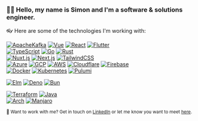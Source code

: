 ###  🙋‍♂️ Hello, my name is Simon and I'm a software & solutions engineer.

👓 Here are some of the technologies I'm working with:

[![ApacheKafka](https://img.shields.io/badge/Apache%20Kafka-active-green?logo=apachekafka)](https://duckduckgo.com/?q=apache+kafka)
[![Vue](https://img.shields.io/badge/Vue-active-green?style=flat&logo=vuedotjs)](https://duckduckgo.com/?q=vuejs)
[![React](https://img.shields.io/badge/React-active-green?style=flat&logo=react)](https://duckduckgo.com/?q=reactjs)
[![Flutter](https://img.shields.io/badge/Flutter-active-green?style=flat&logo=flutter)](https://duckduckgo.com/?q=flutter) \
[![TypeScript](https://img.shields.io/badge/TypeScript-active-green?style=flat&logo=typescript)](https://duckduckgo.com/?q=typescript)
[![Go](https://img.shields.io/badge/Go-active-green?style=flat&logo=go)](https://duckduckgo.com/?q=golang)
[![Rust](https://img.shields.io/badge/Rust-active-green?style=flat&logo=rust)](https://duckduckgo.com/?q=rust+lang) \
[![Nuxt.js](https://img.shields.io/badge/Nuxt.js-active-green?style=flat&logo=nuxt.js)](https://duckduckgo.com/?q=nuxtjs)
[![Next.js](https://img.shields.io/badge/Next.js-active-green?style=flat&logo=next.js)](https://duckduckgo.com/?q=nextjs)
[![TailwindCSS](https://img.shields.io/badge/TailwindCSS-active-green?style=flat&logo=tailwindcss)](https://duckduckgo.com/?q=tailwindcss) \
[![Azure](https://img.shields.io/badge/Azure-active-green?style=flat&logo=microsoftazure)](https://duckduckgo.com/?q=microsoft+azure)
[![GCP](https://img.shields.io/badge/GCP-active-green?style=flat&logo=googlecloud)](https://duckduckgo.com/?q=google+cloud)
[![AWS](https://img.shields.io/badge/AWS-active-green?style=flat&logo=amazonaws)](https://duckduckgo.com/?q=amazon+aws)
[![Cloudflare](https://img.shields.io/badge/Cloudflare-active-green?style=flat&logo=cloudflare)](https://duckduckgo.com/?q=cloudflare)
[![Firebase](https://img.shields.io/badge/Firebase-active-green?style=flat&logo=firebase)](https://duckduckgo.com/?q=google+firebase) \
[![Docker](https://img.shields.io/badge/Docker-active-green?style=flat&logo=docker)](https://duckduckgo.com/?q=hashicorp+docker)
[![Kubernetes](https://img.shields.io/badge/Kubernetes-active-green?style=flat&logo=kubernetes)](https://duckduckgo.com/?q=kubernetes)
[![Pulumi](https://img.shields.io/badge/Pulumi-active-green?style=flat&logo=pulumi)](https://duckduckgo.com/?q=pulumi)

[![Elm](https://img.shields.io/badge/Elm-watching-blue?style=flat&logo=elm)](https://duckduckgo.com/?q=elm+lang)
[![Deno](https://img.shields.io/badge/Deno-watching-blue?style=flat&logo=deno)](https://duckduckgo.com/?q=deno+js)
[![Bun](https://img.shields.io/badge/Bun-watching-blue?style=flat)](https://duckduckgo.com/?q=bun+js)

[![Terraform](https://img.shields.io/badge/Terraform-dormant-lightgray?style=flat&logo=terraform)](https://duckduckgo.com/?q=hashicorp+terraform)
[![Java](https://img.shields.io/badge/Java-dormant-lightgray?style=flat&logo=openjdk)](https://duckduckgo.com/?q=java+openjdk) \
[![Arch](https://img.shields.io/badge/Arch-dormant-lightgray?style=flat&logo=archlinux)](https://duckduckgo.com/?q=arch+linux)
[![Manjaro](https://img.shields.io/badge/Manjaro-dormant-lightgray?style=flat&logo=manjaro)](https://duckduckgo.com/?q=manjaro+linux) 

<sub>🤫 Want to work with me? Get in touch on [LinkedIn](https://www.linkedin.com/in/anlikers/) or let me know you want to meet [here](https://anliker.dev/meet).</sub>
